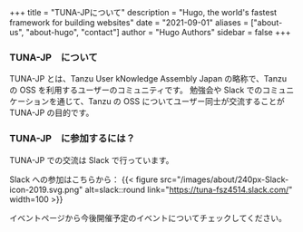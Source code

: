 +++
title = "TUNA-JPについて"
description = "Hugo, the world's fastest framework for building websites"
date = "2021-09-01"
aliases = ["about-us", "about-hugo", "contact"]
author = "Hugo Authors"
sidebar = false
+++

###  TUNA-JP　について
TUNA-JP とは、Tanzu User kNowledge Assembly Japan の略称で、Tanzu の OSS を利用するユーザーのコミュニティです。
勉強会や Slack でのコミュニケーションを通じて、Tanzu の OSS についてユーザー同士が交流することが TUNA-JP の目的です。

### TUNA-JP　に参加するには？
TUNA-JP での交流は Slack で行っています。

Slack への参加はこちらから：
{{< figure src="/images/about/240px-Slack-icon-2019.svg.png" alt=slack::round link="https://tuna-fsz4514.slack.com/" width=100 >}}

イベントページから今後開催予定のイベントについてチェックしてください。

